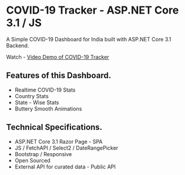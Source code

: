 # COVID-19 Tracker - ASP.NET Core 3.1 / JS

A Simple COVID-19 Dashboard for India built with ASP.NET Core 3.1 Backend.

 Watch - [Video Demo of COVID-19 Tracker](https://www.youtube.com/watch?v=41C7LCFnXUk)

## Features of this Dashboard.
-  Realtime COVID-19 Stats
- Country Stats
- State - Wise Stats
- Buttery Smooth Animations

## Technical Specifications.
- ASP.NET Core 3.1 Razor Page - SPA
- JS / FetchAPI / Select2 / DateRangePicker
- Bootstrap / Responsive
- Open Sourced
- External API for curated data - Public API
